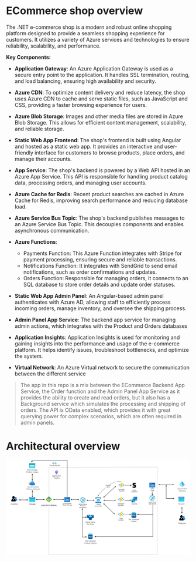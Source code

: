 # ECommerce shop overview

The .NET e-commerce shop is a modern and robust online shopping platform designed to provide a seamless shopping experience for customers. It utilizes a variety of Azure services and technologies to ensure reliability, scalability, and performance.

**Key Components:**

- **Application Gateway**: An Azure Application Gateway is used as a secure entry point to the application. It handles SSL termination, routing, and load balancing, ensuring high availability and security.

- **Azure CDN**: To optimize content delivery and reduce latency, the shop uses Azure CDN to cache and serve static files, such as JavaScript and CSS, providing a faster browsing experience for users.

- **Azure Blob Storage**: Images and other media files are stored in Azure Blob Storage. This allows for efficient content management, scalability, and reliable storage.

- **Static Web App Frontend**: The shop's frontend is built using Angular and hosted as a static web app. It provides an interactive and user-friendly interface for customers to browse products, place orders, and manage their accounts.

- **App Service**: The shop's backend is powered by a Web API hosted in an Azure App Service. This API is responsible for handling product catalog data, processing orders, and managing user accounts.

- **Azure Cache for Redis**: Recent product searches are cached in Azure Cache for Redis, improving search performance and reducing database load.

- **Azure Service Bus Topic**: The shop's backend publishes messages to an Azure Service Bus Topic. This decouples components and enables asynchronous communication.

- **Azure Functions**:

    - Payments Function: This Azure Function integrates with Stripe for payment processing, ensuring secure and reliable transactions.
    - Notifications Function: It integrates with SendGrid to send email notifications, such as order confirmations and updates.
    - Orders Function: Responsible for managing orders, it connects to an SQL database to store order details and update order statuses.

- **Static Web App Admin Panel**: An Angular-based admin panel authenticates with Azure AD, allowing staff to efficiently process incoming orders, manage inventory, and oversee the shipping process.

- **Admin Panel App Service**: The backend app service for managing admin actions, which integrates with the Product and Orders databases

- **Application Insights**: Application Insights is used for monitoring and gaining insights into the performance and usage of the e-commerce platform. It helps identify issues, troubleshoot bottlenecks, and optimize the system.

- **Virtual Network**: An Azure Virtual network to secure the communication between the different service


> The app in this repo is a mix between the ECommerce Backend App Service, the Order function and the Admin Panel App Service as it provides the ability to create and read orders, but it also has a Background service which simulates the processing and shipping of orders. The API is OData enabled, which provides it with great querying power for complex scenarios, which are often required in admin panels. 

# Architectural overview
![Image 1](images/architecture.png)
